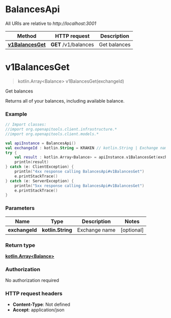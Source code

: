 # BalancesApi

All URIs are relative to *http://localhost:3001*

Method | HTTP request | Description
------------- | ------------- | -------------
[**v1BalancesGet**](BalancesApi.md#v1BalancesGet) | **GET** /v1/balances | Get balances


<a name="v1BalancesGet"></a>
# **v1BalancesGet**
> kotlin.Array&lt;Balance&gt; v1BalancesGet(exchangeId)

Get balances

Returns all of your balances, including available balance.

### Example
```kotlin
// Import classes:
//import org.openapitools.client.infrastructure.*
//import org.openapitools.client.models.*

val apiInstance = BalancesApi()
val exchangeId : kotlin.String = KRAKEN // kotlin.String | Exchange name
try {
    val result : kotlin.Array<Balance> = apiInstance.v1BalancesGet(exchangeId)
    println(result)
} catch (e: ClientException) {
    println("4xx response calling BalancesApi#v1BalancesGet")
    e.printStackTrace()
} catch (e: ServerException) {
    println("5xx response calling BalancesApi#v1BalancesGet")
    e.printStackTrace()
}
```

### Parameters

Name | Type | Description  | Notes
------------- | ------------- | ------------- | -------------
 **exchangeId** | **kotlin.String**| Exchange name | [optional]

### Return type

[**kotlin.Array&lt;Balance&gt;**](Balance.md)

### Authorization

No authorization required

### HTTP request headers

 - **Content-Type**: Not defined
 - **Accept**: application/json

